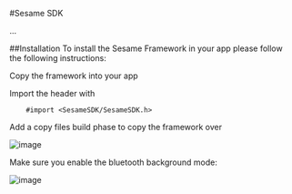 #Sesame SDK

...


##Installation
To install the Sesame Framework in your app please follow the following instructions:

Copy the framework into your app

Import the header with
```
	#import <SesameSDK/SesameSDK.h>
```

Add a copy files build phase to copy the framework over

![image](http://apps.atama.io/Assets/copyPhase.png)

Make sure you enable the bluetooth background mode:

![image](http://apps.atama.io/Assets/bgMode.png)